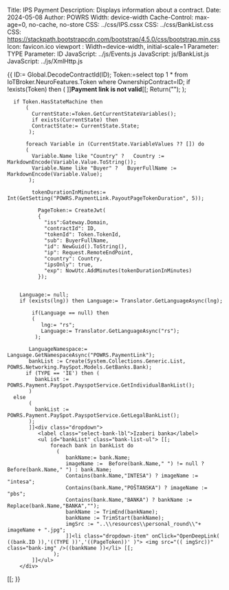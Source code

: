 ﻿Title: IPS Payment
Description: Displays information about a contract.
Date: 2024-05-08
Author: POWRS
Width: device-width
Cache-Control: max-age=0, no-cache, no-store
CSS: ../css/IPS.cssx
CSS: ../css/BankList.css
CSS: https://stackpath.bootstrapcdn.com/bootstrap/4.5.0/css/bootstrap.min.css
Icon: favicon.ico
viewport : Width=device-width, initial-scale=1
Parameter: TYPE
Parameter: ID
JavaScript: ../js/Events.js
JavaScript: js/BankList.js
JavaScript: ../js/XmlHttp.js

<main class="main page-padding content-bank">
  <meta name="viewport" content="width=device-width, initial-scale=1" />
       {{
            ID:= Global.DecodeContractId(ID);
            Token:=select top 1 * from IoTBroker.NeuroFeatures.Token where OwnershipContract=ID;
	    if !exists(Token) then
            (
  		]]<b>Payment link is not valid</b>[[;
  		Return("");
             );  

	  if Token.HasStateMachine then
          (
            CurrentState:=Token.GetCurrentStateVariables();
            if exists(CurrentState) then
            ContractState:= CurrentState.State;
           );

          foreach Variable in (CurrentState.VariableValues ?? []) do 
          (        
            Variable.Name like "Country" ?   Country := MarkdownEncode(Variable.Value.ToString());
            Variable.Name like "Buyer" ?   BuyerFullName := MarkdownEncode(Variable.Value);
           );

            tokenDurationInMinutes:= Int(GetSetting("POWRS.PaymentLink.PayoutPageTokenDuration", 5));
        
              PageToken:= CreateJwt(
              {
                "iss":Gateway.Domain, 
                "contractId": ID,
                "tokenId": Token.TokenId,
                "sub": BuyerFullName, 
                "id": NewGuid().ToString(),
                "ip": Request.RemoteEndPoint,
                "country": Country,
                "ipsOnly": true,
                "exp": NowUtc.AddMinutes(tokenDurationInMinutes)
              });
             

  	    Language:= null;
	    if (exists(lng)) then Language:= Translator.GetLanguageAsync(lng);
           
            if(Language == null) then 
            (
               lng:= "rs";
               Language:= Translator.GetLanguageAsync("rs");
             );

           LanguageNamespace:= Language.GetNamespaceAsync("POWRS.PaymentLink");
           bankList := Create(System.Collections.Generic.List, POWRS.Networking.PaySpot.Models.GetBanks.Bank);
          if (TYPE == 'IE') then (
             bankList := POWRS.Payment.PaySpot.PayspotService.GetIndividualBankList();
           )
   	  else
           (
             bankList := POWRS.Payment.PaySpot.PayspotService.GetLegalBankList();
           );
           ]]<div class="dropdown"> 
              <label class="select-bank-lbl">Izaberi banka</label>
              <ul id="bankList" class="bank-list-ul"> [[;
                  foreach bank in bankList do 
                    ( 
                       bankName:= bank.Name;
                       imageName :=  Before(bank.Name," ") != null ? Before(bank.Name," ") : bank.Name;
                       Contains(bank.Name,"INTESA") ? imageName := "intesa";
                       Contains(bank.Name,"POŠTANSKA") ? imageName := "pbs";
                       Contains(bank.Name,"BANKA") ? bankName := Replace(bank.Name,"BANKA","");
                       bankName := TrimEnd(bankName);
                       bankName := TrimStart(bankName);
                       imgSrc := "..\\resources\\personal_round\\"+ imageName + ".jpg";
                       ]]<li class="dropdown-item" onClick="OpenDeepLink( ((bank.ID )),'((TYPE ))','((PageToken))' )"> <img src="(( imgSrc))" class="bank-img" />((bankName ))</li> [[;
                   );     
            ]]</ul>            
        </div> 
  <input type="hidden" value="((PageToken ))" id="jwt"/>
  <input type="hidden" value="((TYPE ))" id="type"/>
  <input type="hidden" value="((LanguageNamespace.GetStringAsync(47) ))" id="SessionTokenExpired"/>[[;
}}
</main>